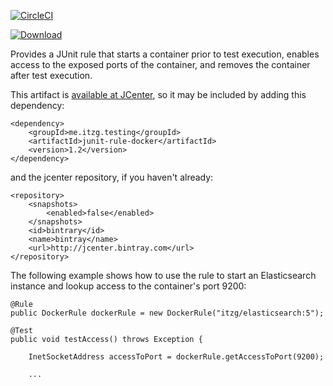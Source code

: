 [![CircleCI](https://circleci.com/gh/itzg/junit-rule-docker/tree/master.svg?style=svg)](https://circleci.com/gh/itzg/junit-rule-docker/tree/master)

[ ![Download](https://api.bintray.com/packages/itzgeoff/artifacts/junit-rule-docker/images/download.svg) ](https://bintray.com/itzgeoff/artifacts/junit-rule-docker/_latestVersion)


Provides a JUnit rule that starts a container prior to test execution, enables
access to the exposed ports of the container, and removes the container after
test execution.

This artifact is [available at JCenter](https://bintray.com/bintray/jcenter?filterByPkgName=junit-rule-docker), 
so it may be included by adding this dependency:

```
<dependency>
    <groupId>me.itzg.testing</groupId>
    <artifactId>junit-rule-docker</artifactId>
    <version>1.2</version>
</dependency>
```

and the jcenter repository, if you haven't already:

```
<repository>
    <snapshots>
        <enabled>false</enabled>
    </snapshots>
    <id>bintrary</id>
    <name>bintray</name>
    <url>http://jcenter.bintray.com</url>
</repository>
```

The following example shows how to use the rule to start an Elasticsearch instance
and lookup access to the container's port 9200:

```
@Rule
public DockerRule dockerRule = new DockerRule("itzg/elasticsearch:5");

@Test
public void testAccess() throws Exception {

    InetSocketAddress accessToPort = dockerRule.getAccessToPort(9200);
    
    ...
```